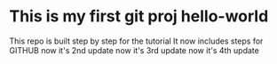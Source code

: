 # This is my first git proj hello-world
This repo is built step by step for the tutorial
It now includes steps for GITHUB
now it's 2nd update
now it's 3rd update
now it's 4th update
